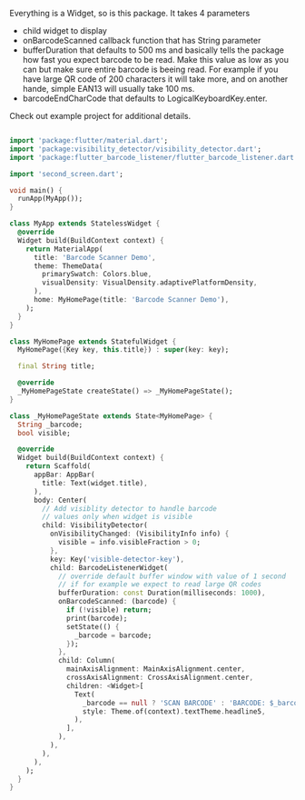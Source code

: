 Everything is a Widget, so is this package.
It takes 4 parameters
- child widget to display
- onBarcodeScanned callback function that has String parameter
- bufferDuration that defaults to 500 ms and basically tells the package how fast you expect barcode to be read. Make this value as low as you can but make sure entire barcode is beeing read. For example if you have large QR code of 200 characters it will take more, and on another hande, simple EAN13 will usually take 100 ms.
- barcodeEndCharCode that defaults to LogicalKeyboardKey.enter.

Check out example project for additional details.

```dart

import 'package:flutter/material.dart';
import 'package:visibility_detector/visibility_detector.dart';
import 'package:flutter_barcode_listener/flutter_barcode_listener.dart';

import 'second_screen.dart';

void main() {
  runApp(MyApp());
}

class MyApp extends StatelessWidget {
  @override
  Widget build(BuildContext context) {
    return MaterialApp(
      title: 'Barcode Scanner Demo',
      theme: ThemeData(
        primarySwatch: Colors.blue,
        visualDensity: VisualDensity.adaptivePlatformDensity,
      ),
      home: MyHomePage(title: 'Barcode Scanner Demo'),
    );
  }
}

class MyHomePage extends StatefulWidget {
  MyHomePage({Key key, this.title}) : super(key: key);

  final String title;

  @override
  _MyHomePageState createState() => _MyHomePageState();
}

class _MyHomePageState extends State<MyHomePage> {
  String _barcode;
  bool visible;

  @override
  Widget build(BuildContext context) {
    return Scaffold(
      appBar: AppBar(
        title: Text(widget.title),
      ),
      body: Center(
        // Add visiblity detector to handle barcode
        // values only when widget is visible
        child: VisibilityDetector(
          onVisibilityChanged: (VisibilityInfo info) {
            visible = info.visibleFraction > 0;
          },
          key: Key('visible-detector-key'),
          child: BarcodeListenerWidget(
            // override default buffer window with value of 1 second
            // if for example we expect to read large QR codes
            bufferDuration: const Duration(milliseconds: 1000),
            onBarcodeScanned: (barcode) {
              if (!visible) return;
              print(barcode);
              setState(() {
                _barcode = barcode;
              });
            },
            child: Column(
              mainAxisAlignment: MainAxisAlignment.center,
              crossAxisAlignment: CrossAxisAlignment.center,
              children: <Widget>[
                Text(
                  _barcode == null ? 'SCAN BARCODE' : 'BARCODE: $_barcode',
                  style: Theme.of(context).textTheme.headline5,
                ), 
              ],
            ),
          ),
        ),
      ),
    );
  }
}


```

